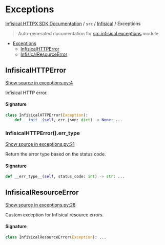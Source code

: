 # Exceptions

[Infisical HTTPX SDK Documentation](../../README.md#infisical-httpx-sdk-documentation) / `src` / [Infisical](./index.md#infisical) / Exceptions

> Auto-generated documentation for [src.infisical.exceptions](https://github.com/riebecj/infisical-httpx-sdk/blob/main/src/infisical/exceptions.py) module.

- [Exceptions](#exceptions)
  - [InfisicalHTTPError](#infisicalhttperror)
  - [InfisicalResourceError](#infisicalresourceerror)

## InfisicalHTTPError

[Show source in exceptions.py:4](https://github.com/riebecj/infisical-httpx-sdk/blob/main/src/infisical/exceptions.py#L4)

Infisical HTTP error.

#### Signature

```python
class InfisicalHTTPError(Exception):
    def __init__(self, err_json: dict) -> None: ...
```

### InfisicalHTTPError().__err_type__

[Show source in exceptions.py:21](https://github.com/riebecj/infisical-httpx-sdk/blob/main/src/infisical/exceptions.py#L21)

Return the error type based on the status code.

#### Signature

```python
def __err_type__(self, status_code: int) -> str: ...
```



## InfisicalResourceError

[Show source in exceptions.py:28](https://github.com/riebecj/infisical-httpx-sdk/blob/main/src/infisical/exceptions.py#L28)

Custom exception for Infisical resource errors.

#### Signature

```python
class InfisicalResourceError(Exception): ...
```
